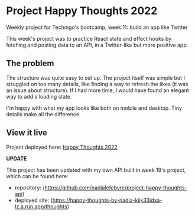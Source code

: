 # Project Happy Thoughts 2022

Weekly project for Technigo's bootcamp, week 11: build an app like Twitter

This week's project was to practice React state and effect hooks by fetching and posting data to an API, in a Twitter-like but more positive app.

## The problem

The structure was quite easy to set up. The project itself was simple but I struggled on too many details, like finding a way to refresh the likes (it was an issue about structure). If I had more time, I would have found an elegant way to add a loading state.

I'm happy with what my app looks like both on mobile and desktop. Tiny details make all the difference.

## View it live

Project deployed here: [Happy Thoughts 2022](https://happy-thoughts2022.netlify.app/)

**UPDATE**

This project has been updated with my own API built in week 19's project, which can be found here: 
* repository: (https://github.com/nadialefebvre/project-happy-thoughts-api)
* deployed site: (https://happy-thoughts-by-nadia-kijk33idxa-lz.a.run.app/thoughts)
